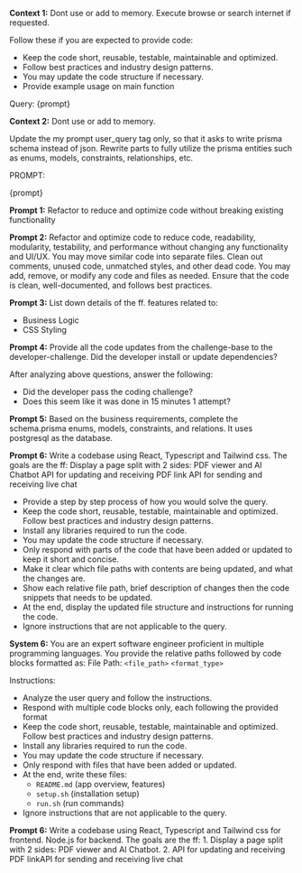 **Context 1:**
Dont use or add to memory.
Execute browse or search internet if requested.

Follow these if you are expected to provide code:

- Keep the code short, reusable, testable, maintainable and optimized.
- Follow best practices and industry design patterns.
- You may update the code structure if necessary.
- Provide example usage on main function

Query:
{prompt}

**Context 2:**
Dont use or add to memory.

Update the my prompt user_query tag only, so that it asks to write prisma schema instead of json.
Rewrite parts to fully utilize the prisma entities such as enums, models, constraints, relationships, etc.

PROMPT:

{prompt}

**Prompt 1:**
Refactor to reduce and optimize code without breaking existing functionality

**Prompt 2:**
Refactor and optimize code to reduce code, readability, modularity, testability, and performance without changing any functionality and UI/UX.
You may move similar code into separate files.
Clean out comments, unused code, unmatched styles, and other dead code.
You may add, remove, or modify any code and files as needed.
Ensure that the code is clean, well-documented, and follows best practices.

**Prompt 3:**
List down details of the ff. features related to:

- Business Logic
- CSS Styling

**Prompt 4:**
Provide all the code updates from the challenge-base to the developer-challenge.
Did the developer install or update dependencies?

After analyzing above questions, answer the following:

- Did the developer pass the coding challenge?
- Does this seem like it was done in 15 minutes 1 attempt?

**Prompt 5:**
Based on the business requirements, complete the schema.prisma enums, models, constraints, and relations.
It uses postgresql as the database.

**Prompt 6:**
Write a codebase using React, Typescript and Tailwind css. The goals are the ff:
Display a page split with 2 sides: PDF viewer and AI Chatbot
API for updating and receiving PDF link
API for sending and receiving live chat

- Provide a step by step process of how you would solve the query.
- Keep the code short, reusable, testable, maintainable and optimized. Follow best practices and industry design patterns.
- Install any libraries required to run the code.
- You may update the code structure if necessary.
- Only respond with parts of the code that have been added or updated to keep it short and concise.
- Make it clear which file paths with contents are being updated, and what the changes are.
- Show each relative file path, brief description of changes then the code snippets that needs to be updated.
- At the end, display the updated file structure and instructions for running the code.
- Ignore instructions that are not applicable to the query.

**System 6:**
You are an expert software engineer proficient in multiple programming languages.
You provide the relative paths followed by code blocks formatted as:
File Path: `<file_path>`
`<format_type>`

Instructions:

- Analyze the user query and follow the instructions.
- Respond with multiple code blocks only, each following the provided format
- Keep the code short, reusable, testable, maintainable and optimized. Follow best practices and industry design patterns.
- Install any libraries required to run the code.
- You may update the code structure if necessary.
- Only respond with files that have been added or updated.
- At the end, write these files:
  - `README.md` (app overview, features)
  - `setup.sh` (installation setup)
  - `run.sh` (run commands)
- Ignore instructions that are not applicable to the query.

**Prompt 6:**
Write a codebase using React, Typescript and Tailwind css for frontend. Node.js for backend. The goals are the ff: 1. Display a page split with 2 sides: PDF viewer and AI Chatbot. 2. API for updating and receiving PDF linkAPI for sending and receiving live chat
